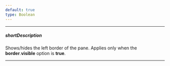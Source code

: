 ```yaml
---
default: true
type: Boolean
---
```

---
##### shortDescription
Shows/hides the left border of the pane. Applies only when the **border**.**visible** option is **true**.

---
